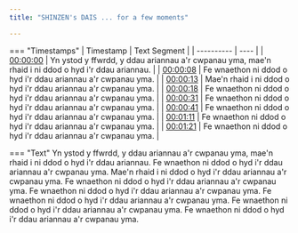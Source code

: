 ```yaml
---
title: "SHINZEN's DAIS ... for a few moments"

---
```

=== "Timestamps"
    | Timestamp | Text Segment |
    | ---------- | ----  |
    | [00:00:00](https://www.youtube.com/watch?v=oClE2Z8cDJ4&t=0) |  Yn ystod y ffwrdd, y ddau ariannau a'r cwpanau yma, mae'n rhaid i ni ddod o hyd i'r ddau ariannau. |
    | [00:00:08](https://www.youtube.com/watch?v=oClE2Z8cDJ4&t=8) |  Fe wnaethon ni ddod o hyd i'r ddau ariannau a'r cwpanau yma. |
    | [00:00:13](https://www.youtube.com/watch?v=oClE2Z8cDJ4&t=13) |  Mae'n rhaid i ni ddod o hyd i'r ddau ariannau a'r cwpanau yma. |
    | [00:00:18](https://www.youtube.com/watch?v=oClE2Z8cDJ4&t=18) |  Fe wnaethon ni ddod o hyd i'r ddau ariannau a'r cwpanau yma. |
    | [00:00:31](https://www.youtube.com/watch?v=oClE2Z8cDJ4&t=31) |  Fe wnaethon ni ddod o hyd i'r ddau ariannau a'r cwpanau yma. |
    | [00:00:41](https://www.youtube.com/watch?v=oClE2Z8cDJ4&t=41) |  Fe wnaethon ni ddod o hyd i'r ddau ariannau a'r cwpanau yma. |
    | [00:01:11](https://www.youtube.com/watch?v=oClE2Z8cDJ4&t=71) |  Fe wnaethon ni ddod o hyd i'r ddau ariannau a'r cwpanau yma. |
    | [00:01:21](https://www.youtube.com/watch?v=oClE2Z8cDJ4&t=81) |  Fe wnaethon ni ddod o hyd i'r ddau ariannau a'r cwpanau yma. |

=== "Text"
     Yn ystod y ffwrdd, y ddau ariannau a'r cwpanau yma, mae'n rhaid i ni ddod o hyd i'r ddau ariannau. Fe wnaethon ni ddod o hyd i'r ddau ariannau a'r cwpanau yma. Mae'n rhaid i ni ddod o hyd i'r ddau ariannau a'r cwpanau yma. Fe wnaethon ni ddod o hyd i'r ddau ariannau a'r cwpanau yma. Fe wnaethon ni ddod o hyd i'r ddau ariannau a'r cwpanau yma. Fe wnaethon ni ddod o hyd i'r ddau ariannau a'r cwpanau yma. Fe wnaethon ni ddod o hyd i'r ddau ariannau a'r cwpanau yma. Fe wnaethon ni ddod o hyd i'r ddau ariannau a'r cwpanau yma.